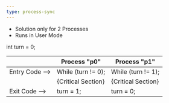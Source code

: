 ```yaml
---
type: process-sync 
---
```


- Solution only for 2 Processes
-  Runs in User Mode

int turn = 0; 

| | Process "p0" | Process "p1" |
| - | - | - |
| Entry Code --> | While (turn != 0); | While (turn != 1);
| | {Critical Section} | {Critical Section} |
| Exit Code --> | turn = 1; | turn = 0; |
